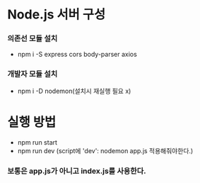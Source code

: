 # Node.js 서버 구성

### 의존선 모듈 설치

- npm i -S express cors body-parser axios

### 개발자 모듈 설치

- npm i -D nodemon(설치시 재실행 필요 x)

# 실행 방법

- npm run start
- npm run dev (script에 'dev': nodemon app.js 적용해줘야한다.)

### 보통은 app.js가 아니고 index.js를 사용한다.

